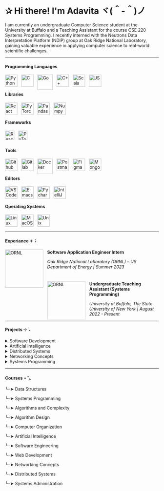 # ✰ Hi there! I'm Adavita ヾ(＾-＾)ノ
I am currently an undergraduate Computer Science student at the University at Buffalo and a Teaching Assistant for the course CSE 220 Systems Programming. I recently interned with the Neutrons Data Interpretation Platform (NDIP) group at Oak Ridge National Laboratory, gaining valuable experience in applying computer science to real-world scientific challenges.
___
#### Programming Languages
<img align="left" alt="Python" width="40px" style="padding-right:10px;" src="https://cdn.jsdelivr.net/gh/devicons/devicon/icons/python/python-original.svg" />
<img align="left" alt="C" width="40px" style="padding-right:10px;" src="https://cdn.jsdelivr.net/gh/devicons/devicon/icons/c/c-original.svg" />
<img align="left" alt="Go" width="50px" style="padding-right:10px;" src="https://cdn.jsdelivr.net/gh/devicons/devicon/icons/go/go-original-wordmark.svg" />
<img align="left" alt="C++" width="40px" style="padding-right:10px;" src="https://cdn.jsdelivr.net/gh/devicons/devicon/icons/cplusplus/cplusplus-original.svg" />
<img align="left" alt="Scala" width="40px" style="padding-right:10px;" src="https://cdn.jsdelivr.net/gh/devicons/devicon/icons/scala/scala-original.svg" />
<img align="left" alt="JS" width="40px" style="padding-right:10px;" src="https://cdn.jsdelivr.net/gh/devicons/devicon/icons/javascript/javascript-original.svg" />
<br/>

#
#### Libraries
<img align="left" alt="React" width="40px" style="padding-right:10px;" src="https://cdn.jsdelivr.net/gh/devicons/devicon/icons/react/react-original.svg" />
<img align="left" alt="PyTorch" width="40px" style="padding-right:10px;" src="https://cdn.jsdelivr.net/gh/devicons/devicon/icons/pytorch/pytorch-original.svg" />
<img align="left" alt="Pandas" width="40px" style="padding-right:10px;" src="https://cdn.jsdelivr.net/gh/devicons/devicon/icons/pandas/pandas-original.svg" />
<img align="left" alt="Numpy" width="40px" style="padding-right:10px;" src="https://cdn.jsdelivr.net/gh/devicons/devicon/icons/numpy/numpy-original.svg" />
<br/>

#
#### Frameworks
<img align="left" alt="React" width="30px" style="padding-right:10px;" src="https://static-00.iconduck.com/assets.00/django-icon-1606x2048-lwmw1z73.png" />
<img align="left" alt="PyTorch" width="30px" style="padding-right:10px;" src="https://www.pngitem.com/pimgs/m/159-1595977_flask-python-logo-hd-png-download.png" />
<br/>

#
#### Tools
<img align="left" alt="Github" width="40px" style="padding-right:10px;" src="https://static-00.iconduck.com/assets.00/github-icon-2048x1988-jzvzcf2t.png" />
<img align="left" alt="Gitlab" width="40px" style="padding-right:10px;" src="https://static-00.iconduck.com/assets.00/gitlab-icon-2048x1885-1o0cwkbx.png" />
<img align="left" alt="Docker" width="50px" style="padding-right:10px;" src="https://cdn.jsdelivr.net/gh/devicons/devicon/icons/docker/docker-original.svg" />
<img align="left" alt="Postman" width="40px" style="padding-right:10px;" src="https://cdn.worldvectorlogo.com/logos/postman.svg" />
<img align="left" alt="Figma" width="40px" style="padding-right:10px;" src="https://cdn.jsdelivr.net/gh/devicons/devicon/icons/figma/figma-original.svg" />
<img align="left" alt="MongoDB" width="40px" style="padding-right:10px;" src="https://cdn.jsdelivr.net/gh/devicons/devicon/icons/mongodb/mongodb-original.svg" />
<br/>

#
#### Editors
<img align="left" alt="VSCode" width="40px" style="padding-right:10px;" src="https://cdn.jsdelivr.net/gh/devicons/devicon/icons/vscode/vscode-original.svg" />
<img align="left" alt="Emacs" width="40px" style="padding-right:10px;" src="https://icons.iconarchive.com/icons/papirus-team/papirus-apps/512/emacs-icon.png" />
<img align="left" alt="Pycharm" width="40px" style="padding-right:10px;" src="https://cdn.jsdelivr.net/gh/devicons/devicon/icons/pycharm/pycharm-original.svg" />
<img align="left" alt="IntelliJ" width="40px" style="padding-right:10px;" src="https://cdn.jsdelivr.net/gh/devicons/devicon/icons/intellij/intellij-original.svg" />
<br/>

#
#### Operating Systems
<img align="left" alt="Linux" width="40px" style="padding-right:10px;" src="https://cdn.jsdelivr.net/gh/devicons/devicon/icons/linux/linux-original.svg" />
<img align="left" alt="MacOS" width="40px" style="padding-right:10px;" src="https://www.freeiconspng.com/thumbs/mac-icon/apple-mac-icon-5.png" />
<img align="left" alt="Unix" width="40px" style="padding-right:10px;" src="https://cdn.jsdelivr.net/gh/devicons/devicon/icons/unix/unix-original.svg" />
<br/>

#
___
#### Experiance 𖥔 ݁ ˖
<img align="left" alt="ORNL" width="125px" style="padding-right:10px;" src="https://gsmit.org/wp-content/uploads/2022/12/ORNL-logo.png" />
<p><b>Software Application Engineer Intern</b></p>
<p><i>Oak Ridge National Laboratory (ORNL) – US Department of Energy | Summer 2023</i></p>

#
<img align="left" alt="ORNL" width="125px" style="padding-right:10px;" src="https://upload.wikimedia.org/wikipedia/commons/thumb/0/0c/Buffalo_Bulls_logo.svg/1280px-Buffalo_Bulls_logo.svg.png" />
<p><b>Undergraduate Teaching Assistant (Systems Programming)</b></p>
<p><i>University at Buffalo, The State University of New York | August 2022 - Present</i></p>

___
#### Projects ⊹ ࣪ ˖

<details>
  <summary>Software Development</summary>
  <br/>
  
  **Live Chat Application**
  
  _Python, JavaScript, MongoDB_
  
- Created a full-stack web application from scratch without the use of a pre-existing web server or web framework.
- Developed an authenticated chat server by parsing byte-level WebSocket frames to transmit messages across connected clients in real time. 
- Leveraged knowledge of HTTP, APIs, AJAX, databases, encryption, authentication, sockets, and security within this project.

#
**Campus Guide Mobile Application**

_React Native and JavaScript_

- Developed a mobile application compatible with Android and iOS which includes 10 features to help students navigate their college campus such as an interactive map which provides directions for students from any two buildings while utilizing the tunnel system at the university. 
- Completed under Agile Development using Scrum methodology.

#
**Battleship Game Website**

_Python, JavaScript, Flask_

- Developed a clone of the game Battleship, where multiple users can interact with each other in lobbies and send invitations to play.
- Constructed the backend components using the Flask framework, RESTful API and AJAX calls.
- Deployed using knowledge of Docker and Nginx.
#

</details>


<details>
  <summary>Artificial Intelligence</summary>
  <br/>

  **Machine Learning Flight Price Predictor**

  _Python and PyTorch_

- Trained a neural network model to predict the prices of flights and provide a user with the cheapest flight option based on their requirements.
- Developed using knowledge of pandas, matplotlib, skit-learn, and machine learning.
#

**Reinforcement Learning Gridworld**

_Python_

- Defined a NumPy environment grid with an agent, reward and obstacle states, and a goal state.
- Implemented SARSA and Q-learning algorithms to train the agent to find the optimal path towards the goal state.
- Used knowledge of matplotlib to create graphs to visualize the progression of total reward learned per episode.
#
</details>

<details>
  <summary>Distributed Systems</summary>
  <br/>

  **Kademlia Distributed Routing Table**

  _Go_

- Implemented a concurrent-safe hash table structure, Kademlia, and its API which utilizes knowledge of distributed data structures, communication patterns, peer-to-peer architecture and cryptographic primitives to efficiently use TCP communication amongst nodes.
#

**Raft Distributed Consensus**

_Go_

- Developed a simplified and concurrent-safe instance of the Raft consensus algorithm that is able to manage consensus among a cluster of distributed servers.
# 
</details>

<details>
  <summary>Networking Concepts</summary>
  <br/>

  **Text Chat Application**

  _C++_

- Developed the client and server side components of a text chat application that behaves as a UNIX shell, consisting of one chat server and multiple chat clients over TCP connections.
#
</details>

<details>
  <summary>Systems Programming</summary>
  <br/>

  **Dynamic Memory Allocator**

  _C_

- Implemented a dynamic memory allocator that replaces malloc, calloc, realloc and free for heap memory in a Unix process.
- Developed efficiently using multipool allocation for allocation sizes up to 4096 bytes and sbrk for larger allocations.
#

**Producer-Consumer Queue**

_C_
- Created a semaphore using POSIX mutexes and condition variables, and used it to implement a FIFO producer-consumer queue data structure for passing data between threads. 
#
</details>

___
#### Courses ⋆ ˚｡

╰┈➤  Data Structures

╰┈➤  Systems Programming

╰┈➤  Algorithms and Complexity

╰┈➤  Algorithm Design

╰┈➤  Computer Organization

╰┈➤  Artificial Intelligence

╰┈➤  Software Engineering

╰┈➤  Web Development

╰┈➤  Networking Concepts

╰┈➤  Distributed Systems

╰┈➤  Systems Administration
#

<!--
**adavitaj/adavitaj** is a ✨ _special_ ✨ repository because its `README.md` (this file) appears on your GitHub profile.

Here are some ideas to get you started:

- 🔭 I’m currently working on ...
- 🌱 I’m currently learning ...
- 👯 I’m looking to collaborate on ...
- 🤔 I’m looking for help with ...
- 💬 Ask me about ...
- 📫 How to reach me: ...
- 😄 Pronouns: ...
- ⚡ Fun fact: ...
-->
